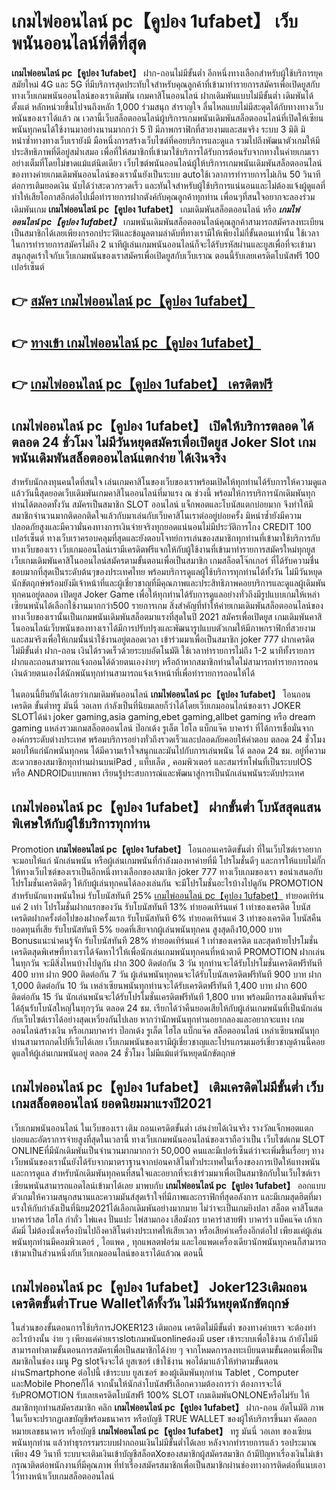 # เกมไพ่ออนไลน์ pc【คูปอง 1ufabet】  เว็บพนันออนไลน์ที่ดีที่สุด

**เกมไพ่ออนไลน์ pc【คูปอง 1ufabet】** ฝาก-ถอนไม่มีขั้นต่ำ  อีกหนึ่งทางเลือกสำหรับผู้ใช้บริการยุคสมัยใหม่ 4G และ 5G ที่มีบริการสุดประทับใจสำหรับคุณลูกค้าที่เข้ามาทำรายการสมัครเพื่อเปิดยูสกับทางเว็บเกมพนันออนไลน์ของเราเดิมพัน เกมคาสิโนออนไลน์ ฝากเดิมพันแบบไม่มีขั้นต่ำ เดิมพันได้ตั้งแต่ หลักหน่วยขึ้นไปจนถึงหลัก 1,000 ร่วมสนุก สำราญใจ ลื่นไหลแบบไม่มีสะดุดได้กับทางทางเว็บพนันของเราได้แล้ว ณ เวลานี้เว็บสล็อตออนไลน์ผู้บริการเกมพนันเดิมพันสล็อตออนไลน์ที่เปิดให้เซียนพนันทุกคนได้ใช้งานมาอย่างนานมากกว่า 5 ปี มีภาพกราฟิกที่สวยงามและสมจริง ระบบ 3 มิติ
มิหนำซ้ำทางทางเว็บเรายังมี มือหนึ่งการสร้างเว็บไซต์ที่คอยบริการและดูแล  รวมไปถึงพัฒนาตัวเกมให้มีประสิทธิภาพที่ดีอยู่สม่ำเสมอ เพื่อที่ให้สมาชิกที่เข้ามาใช้บริการได้รับการต้อนรับจากทางในค่ายเกมเราอย่างเต็มที่โดยไม่ขาดแม้แต่นิดเดียว เว็บไซต์พนันออนไลน์ผู้ให้บริการเกมพนันเดิมพันสล็อตออนไลน์ของทางค่ายเกมเดิมพันออนไลน์ของเรานั้นยังเป็นระบบ autoใช้เวลาการทำรายการไม่เกิน 50 วินาที ต่อการเติมยอดเงิน นับได้ว่าสะดวกรวดเร็ว และทันใจสำหรับผู้ใช้บริการแน่นอนและไม่ต้องแจ้งผู้ดูแลที่ทำให้เสียโอกาสอีกต่อไปเมื่อทำรายการฝากตังค์กับคุณลูกค้าทุกท่าน
เพื่อนๆที่สนใจอยากจะลองร่วมเดิมพันเกม **เกมไพ่ออนไลน์ pc【คูปอง 1ufabet】** เกมเดิมพันสล็อตออนไลน์ หรือ ***เกมไพ่ออนไลน์ pc【คูปอง 1ufabet】*** เกมพนันเดิมพันสล็อตออนไลน์คุณลูกค้าสามารถสมัครลงทะเบียนเป็นสมาชิกได้เลยเพียงกรอกประวัติและข้อมูลตามลำดับที่ทางเรามีให้เพียงไม่กี่ขั้นตอนเท่านั้น ใช้เวลาในการทำรายการสมัครไม่ถึง 2 นาทีผู้เล่นเกมพนันออนไลน์ก็จะได้รับรหัสผ่านและยูสเพื่อที่จะเข้ามาสนุกสุดเร้าใจกับเว็บเกมพนันของเราสมัครเพื่อเปิดยูสกับเว็บเราณ ตอนนี้รับเลยเครดิตโบนัสฟรี 100 เปอร์เซ็นต์ 

## 👉 [สมัคร เกมไพ่ออนไลน์ pc【คูปอง 1ufabet】](https://archa888.com/)
## 👉 [ทางเข้า เกมไพ่ออนไลน์ pc【คูปอง 1ufabet】](https://archa888.com/)
## 👉 [เกมไพ่ออนไลน์ pc【คูปอง 1ufabet】 เครดิตฟรี](https://archa888.com/)

## เกมไพ่ออนไลน์ pc【คูปอง 1ufabet】 เปิดให้บริการตลอด ได้ตลอด 24 ชั่วโมง ไม่มีวันหยุดสมัครเพื่อเปิดยูส Joker Slot เกมพนันเดิมพันสล็อตออนไลน์แตกง่าย ได้เงินจริง

สำหรับนักลงทุนคนใดที่สนใจ เล่นเกมคาสิโนของเว็บของเราพร้อมเปิดให้ทุกท่านได้รับการให้ความดูแลแล้ววันนี้สุดยอดเว็บเดิมพันเกมคาสิโนออนไลน์ที่มาแรง ณ ช่วงนี้ พร้อมให้การบริการนักเดิมพันทุกท่านได้ตลอดทั้งวัน สมัครเป็นสมาชิก SLOT ออนไลน์ แจ็กพอตและโบนัสแตกบ่อยมาก จึงทำให้มีสมาชิกจำนวนมากติดอกติดใจแล้วกับมาเล่นกับเว็บคาสิโนเราต่ออยู่บ่อยครั้ง มิหนำซ้ำยังมีความปลอดภัยสูงและมีความั่นคงทางการเงินจ่ายจริงทุกยอดแน่นอนไม่มีประวัติการโกง CREDIT 100 เปอร์เซ็นต์ ทางเว็บเราครอบคลุมที่สุดและยังตอบโจทย์การเล่นของสมาชิกทุกท่านที่เข้ามาใช้บริการกับทางเว็บของเรา
เว็บเกมออนไลน์เรามีเครดิตฟรีแจกให้กับผู้ใช้งานที่เข้ามาทำรายการสมัครใหม่ทุกยูส เว็บเกมเดิมพันคาสิโนออนไลน์สมัครตามขั้นตอนเพื่อเป็นสมาชิก เกมสล็อตโจ๊กเกอร์ ที่ได้รับความชื่นชอบมากที่สุดเป็นระดับต้นๆของประเทศไทย พร้อมบริการดูแลผู้ใช้บริการทุกท่านได้ทั้งวัน ไม่มีวันหยุดนักขัตฤกษ์พร้อมยังมีเจ้าหน้าที่และผู้เชี่ยวชาญที่มีคุณภาพและประสิทธิภาพคอยบริการและดูแลผู้เดิมพันทุกคนอยู่ตลอด เปิดยูส Joker Game เพื่อให้ทุกท่านได้รับการดูแลอย่างทั่วถึงมีรูปแบบเกมให้เหล่าเซียนพนันได้เลือกใช้งานมากกว่า500 รายการเกม
สิ่งสำคัญที่ทำให้ค่ายเกมเดิมพันสล็อตออนไลน์ของทางเว็บของเรานั้นเป็นเกมพนันเดิมพันสล็อตมาแรงที่สุดในปี 2021 สมัครเพื่อเปิดยูส  เกมเดิมพันคาสิโนออนไลน์เว็บพนันของทางเราได้มีการปรับปรุงและพัฒนารูปแบบตัวเกมให้มีภาพกราฟิกที่สวยงามและสมจริงเพื่อให้เกมนั้นน่าใช้งานอยู่ตลอดเวลา เข้าร่วมมาเพื่อเป็นสมาชิก joker 777 ฝากเครดิต ไม่มีขั้นต่ำ ฝาก-ถอน เงินได้รวดเร็วด้วยระบบอัตโนมัติ ใช้เวลาทำรายการไม่ถึง 1-2 นาทีทั้งรายการฝากและถอนสามารถแจ้งถอนได้ด้วยตนเองง่ายๆ หรือถ้าหากสมาชิกท่านใดไม่สามารถทำรายการถอนเงินด้วยตนเองได้นักพนันทุกท่านสามารถแจ้งเจ้าหน้าที่เพื่อทำรายการถอนให้ได้

ในตอนนี้ยืนยันได้เลยว่าเกมเดิมพันออนไลน์ **เกมไพ่ออนไลน์ pc【คูปอง 1ufabet】** โอนถอนเครดิต ขั้นต่ำทรู มันนี่ วอเลท กำลังเป็นที่นิยมเลยก็ว่าได้โดยเว็บเกมออนไลน์ของเรา JOKER SLOTได้นำ  joker gaming,asia gaming,ebet gaming,allbet gaming หรือ dream gaming แหล่งรวมเกมสล็อตออนไลน์ ป๊อกเด้ง รูเล็ต ไฮโล แบ็กแจ๊ค บาคาร่า ที่ได้การเชื่อมั่นจากองค์กรระดับต่างประเทศ พร้อมบริการอย่างทั่วถึงรวดเร็วและปลอดภัยคอยให้คำตอบ ตลอด 24 ชั่วโมง มอบให้แก่นักพนันทุกคน ได้มีความเร้าใจสนุกและมันไปกับการเล่นพนัน ได้ ตลอด 24 ชม. อยู่ที่ความสะดวกของสมาชิกทุกท่านผ่านบนiPad , แท็บเล็ต , คอมพิวเตอร์ และสมาร์ทโฟนที่เป็นระบบIOS หรือ ANDROIDแบบพกพา เรียนรู้ประสบการณ์และพัฒนาสู่การเป็นนักเล่นพนันระดับประเทศ

## เกมไพ่ออนไลน์ pc【คูปอง 1ufabet】 ฝากขั้นต่ำ โบนัสสุดแสนพิเศษให้กับผู้ใช้บริการทุกท่าน

 Promotion  **เกมไพ่ออนไลน์ pc【คูปอง 1ufabet】** โอนถอนเครดิตขั้นต่ำ ที่ในเว็บไซต์เราอยากจะมอบให้แก่  นักเล่นพนัน หรือผู้เล่นเกมพนันที่กำลังมองหาค่ายที่มี โปรโมชั่นดีๆ และการให้แบบไม่กั๊ก ให้ทางเว็บไซต์ของเราเป็นอีกหนึ่งทางเลือกของสมาชิก joker 777 ทางเว็บเกมของเรา ขอนำเสนอกับโปรโมชั่นเครดิตดีๆ ให้กับผู้เล่นทุกคนได้ลองเล่นกัน จะมีโปรโมชั่นอะไรบ้างไปดูกัน
 PROMOTION สำหรับนักแทงพนันใหม่ รับโบนัสทันที 25% [เกมไพ่ออนไลน์ pc【คูปอง 1ufabet】](https://archa888.com/) ทำยอดเทิร์นแค่ 2 เท่า
โปรโมชั่นฝากแรกของวัน รับโบนัสทันที 13% ทำยอดเทิร์นแค่ 1 เท่าของเครดิต
โบนัสเครดิตฝากครั้งต่อไปของฝากครั้งแรก รับโบนัสทันที 6% ทำยอดเทิร์นแค่ 3 เท่าของเครดิต
โบนัสคืนยอดทุนที่เสีย รับโบนัสทันที 5% ยอดที่เสียจากผู้เล่นพนันทุกคน สูงสุดถึง10,000 บาท
Bonusแนะนำคนรู้จัก รับโบนัสทันที 28% ทำยอดเทิร์นแค่ 1 เท่าของเครดิต
และสุดท้ายโปรโมชั่นเครดิตสุดพิเศษที่ทางเราได้จัดหาไว้ให้เพื่อนักเล่นเกมพนันทุกคนที่หน้าตาดี  PROMOTION ฝากเล่นในทุกวัน จะมีสิ่งไหนบ้างไปดูกัน
ฝาก 300 ติดต่อกัน 3 วัน ทุกท่านจะได้รับโปรโมชั่นเครดิตฟรีทันที 400 บาท
ฝาก 900 ติดต่อกัน 7 วัน ผู้เล่นพนันทุกคนจะได้รับโบนัสเครดิตฟรีทันที 900 บาท
ฝาก 1,000 ติดต่อกัน 10 วัน เหล่าเซียนพนันทุกท่านจะได้รับเครดิตฟรีทันที 1,400 บาท
ฝาก 600 ติดต่อกัน 15 วัน นักเล่นพนันจะได้รับโปรโมชั่นเครดิตฟรีทันที 1,800 บาท
พร้อมมีการลงเดิมพันที่จะได้ลุ้นรับโบนัสใหญ่ในทุกๆวัน ตลอด 24 ชม. เรียกได้ว่าคืนยอดเสียให้กับผู้เล่นเกมพนันที่เป็นนักเล่นกับเว็บไซต์เราได้อย่างสุดเหวี่ยงกันไปเลย หากว่านักพนันทุกท่านอยากลองและอยากจะแทง เกมออนไลน์สร้างเงิน หรือเกมบาคาร่า ป๊อกเด้ง รูเล็ต ไฮโล แบ็กแจ๊ค สล็อตออนไลน์ เหล่าเซียนพนันทุกท่านสามารถกดไปที่เว็บได้เลย เว็บเกมพนันของเรามีผู้เชี่ยวชาญและโปรแกรมเมอร์เชี่ยวชาญด้านนี้คอยดูแลให้ผู้เล่นเกมพนันอยู่ ตลอด 24 ชั่วโมง ไม่มีแม้แต่วันหยุดนักขัตฤกษ์

## เกมไพ่ออนไลน์ pc【คูปอง 1ufabet】 เติมเครดิตไม่มีขั้นต่ำ  เว็บเกมสล็อตออนไลน์ ยอดนิยมมาแรงปี2021

เว็บเกมพนันออนไลน์ ในเว็บของเรา เติม ถอนเครดิตขั้นต่ำ เล่นง่ายได้เงินจริง รางวัลแจ็กพอตแตกบ่อยและอัตราการจ่ายสูงที่สุดในเวลานี้ ทางเว็บเกมพนันออนไลน์ของเราถือว่าเป็น เว็บไซต์เกม SLOT ONLINEที่มีนักเดิมพันเป็นจำนวนมากมากกว่า 50,000 คนและมีเปอร์เซ็นต์ว่าจะเพิ่มขึ้นเรื่อยๆ ทางเว็บพนันของเรานั้นยังได้รับจากมาตราฐานจากบ่อนคาสิโนทั่วประเทศในเรื่องของการเปิดให้แทงพนันและการดูแล สำหรับนักเดิมพันทุกคนที่สนใจและอยากที่จะเข้าร่วมมาเพื่อเป็นสมาชิกกับในเว็บไซต์เรา เซียนพนันสามารถแอดไลน์เข้ามาได้เลย
	มาพบกับ **เกมไพ่ออนไลน์ pc【คูปอง 1ufabet】** ออกแบบตัวเกมให้ความสนุกสนานและความมันส์สุดเร้าใจที่มีภาพและกราฟิกที่สุดอลังการ และมีเกมสุดฮิตที่มาแรงให้กับกำลังเป็นที่นิยม2021ได้เลือกเดิมพันอย่างมากมาย  ไม่ว่าจะเป็นเกมยิงปลา สล็อต คาสิโนสด บาคาร่าสด ไฮโล กำถั่ว ไพ่แคง ปั่นแปะ ไพ่สามกอง เสือมังกร บาคาร่าสายฟ้า บาคาร่า แบ็คแจ๊ค เก้าเก ดัมมี่ ไม่ต้องนั่งเครื่องบินไปถึงคาสิโนต่างประเทศให้เสียเวลา หรือเสียค่าเครื่องอีกต่อไป เพียงแค่ผู้เล่นพนันทุกท่านมีคอมพิวเตอร์ , ไอแพด , ทุกแพลตฟอร์ม และไอแพดเครื่องเดียวนักพนันทุกคนก็สามารถเข้ามาเป็นส่วนหนึ่งกับเว็บเกมออนไลน์ของเราได้แล้วณ ตอนนี้

## เกมไพ่ออนไลน์ pc【คูปอง 1ufabet】 Joker123เติมถอน เครดิตขั้นต่ำTrue Walletได้ทั้งวัน ไม่มีวันหยุดนักขัตฤกษ์

ในส่วนของขั้นตอนการใช้บริการJOKER123 เติมถอน เครดิตไม่มีขั้นต่ำ ของทางค่ายเรา จะต้องทำอะไรบ้างนั้น ง่าย ๆ เพียงแค่ค่ายเราslotเกมพนันonlineต้องมี user เข้าระบบเพื่อใช้งาน ถ้ายังไม่มีสามารถทำตามขั้นตอนการสมัครเพื่อเป็นสมาชิกได้ง่าย ๆ จากโหมดการลงทะเบียนตามขั้นตอนเพื่อเป็นสมาชิกในช่อง เมนู Pg slotจึงจะได้ ยูสเซอร์ เข้าใช้งาน พอได้มาแล้วให้ทำตามขั้นตอนผ่านSmartphone ต่อไปนี้
เข้าระบบ ยูสเซอร์  ของผู้เดิมพันทุกท่าน Tablet , Computer และMobile Phoneก็ได้
จากนั้นให้นักล่าโบนัสฟรีเลือกความต้องการว่า ต้องการจะได้รับPROMOTION รับเลยเครดิตโบนัสฟรี 100% SLOT เกมเดิมพันONLONEหรือไม่รับ
ให้สมาชิกทุกท่านสมัครสมาชิก คลิก **เกมไพ่ออนไลน์ pc【คูปอง 1ufabet】** ฝาก-ถอน อัตโนมัติ ภาพในเว็บจะปรากฏเลขบัญชีพร้อมธนาคาร หรือบัญชี TRUE WALLET ของผู้ให้บริการขึ้นมา
คัดลอกหมายเลขธนาคาร หรือบัญชี **เกมไพ่ออนไลน์ pc【คูปอง 1ufabet】** ทรู มันนี่ วอเลท ของเซียนพนันทุกท่าน แล้วทำธุรกรรมระบบฝากถอนเงินไม่มีขั้นต่ำได้เลย
หลังจากทำรายการแล้ว รอประมาณเพียง 49 วินาที ระบบจะเติมเงินเข้าบัญชีสล็อตXoของสมาชิกผู้สมัครสมาชิก
ถ้ามีปัญหาเรื่องเงินไม่เข้า กรุณาติดต่อพนักงานที่มีคุณภาพ ที่ทำเรื่องสมัครสมาชิกเพื่อเป็นสมาชิกผ่านช่องทางการติดต่อที่แนบเอาไว้ทางหน้าเว็บเกมสล็อตออนไลน์



